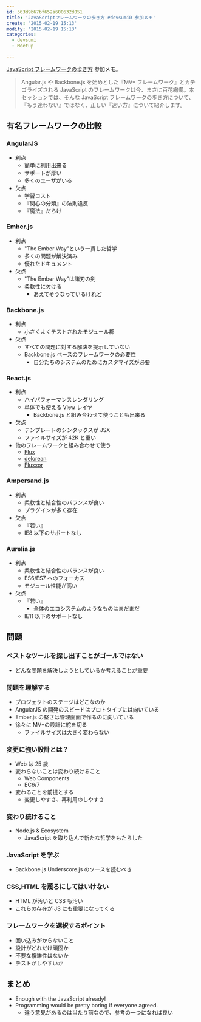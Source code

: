 ```yaml
---
id: 563d9b67bf652a600632d051
title: 'JavaScriptフレームワークの歩き方 #devsumiD 参加メモ'
create: '2015-02-19 15:13'
modify: '2015-02-19 15:13'
categories:
  - devsumi
  - Meetup

---
```


[JavaScript フレームワークの歩き方](http://event.shoeisha.jp/devsumi/20150219/session/662/) 参加メモ。

> Angular.js や Backbone.js を始めとした『MV\* フレームワーク』とカテゴライズされる JavaScript のフレームワークは今、まさに百花絢爛。本セッションでは、そんな JavaScript フレームワークの歩き方について、『もう迷わない』ではなく、正しい『迷い方』について紹介します。

<!-- more -->

## 有名フレームワークの比較

### AngularJS

- 利点
  - 簡単に利用出来る
  - サポートが厚い
  - 多くのユーザがいる
- 欠点
  - 学習コスト
  - 『関心の分類』の法則違反
  - 『魔法』だらけ

### Ember.js

- 利点
  - "The Ember Way"という一貫した哲学
  - 多くの問題が解決済み
  - 優れたドキュメント
- 欠点
  - "The Ember Way"は諸刃の剣
  - 柔軟性に欠ける
    - あえてそうなっているけれど

### Backbone.js

- 利点
  - 小さくよくテストされたモジュール郡
- 欠点
  - すべての問題に対する解決を提示していない
  - Backbone.js ベースのフレームワークの必要性
    - 自分たちのシステムのためにカスタマイズが必要

### React.js

- 利点
  - ハイパフォーマンスレンダリング
  - 単体でも使える View レイヤ
    - Backbone.js と組み合わせて使うことも出来る
- 欠点
  - テンプレートのシンタックスが JSX
  - ファイルサイズが 42K と重い
- 他のフレームワークと組み合わせて使う
  - [Flux](http://facebook.github.io/flux/)
  - [delorean](http://deloreanjs.com)
  - [Fluxxor](http://fluxxor.com)

### Ampersand.js

- 利点
  - 柔軟性と結合性のバランスが良い
  - プラグインが多く存在
- 欠点
  - 『若い』
  - IE8 以下のサポートなし

### Aurelia.js

- 利点
  - 柔軟性と結合性のバランスが良い
  - ES6/ES7 へのフォーカス
  - モジュール性能が高い
- 欠点
  - 『若い』
    - 全体のエコシステムのようなものはまだまだ
  - IE11 以下のサポートなし

## 問題

### ベストなツールを探し出すことがゴールではない

- どんな問題を解決しようとしているか考えることが重要

### 問題を理解する

- プロジェクトのステージはどこなのか
- AngularJS の開発のスピードはプロトタイプには向いている
- Ember.js の堅さは管理画面で作るのに向いている
- 徐々に MV\*の設計に舵を切る
  - ファイルサイズは大きく変わらない

### 変更に強い設計とは？

- Web は 25 歳
- 変わらないことは変わり続けること
  - Web Components
  - EC6/7
- 変わることを前提とする
  - 変更しやすさ、再利用のしやすさ

### 変わり続けること

- Node.js & Ecosystem
  - JavaScript を取り込んで新たな哲学をもたらした

### JavaScript を学ぶ

- Backbone.js Underscore.js のソースを読むべき

### CSS,HTML を蔑ろにしてはいけない

- HTML が汚いと CSS も汚い
- これらの存在が JS にも重要になってくる

### フレームワークを選択するポイント

- 囲い込みがからないこと
- 設計がどれだけ頑固か
- 不要な複雑性はないか
- テストがしやすいか

## まとめ

- Enough with the JavaScript already!
- Programming would be pretty boring if everyone agreed.
  - 違う意見があるのは当たり前なので、参考の一つになれば良い
